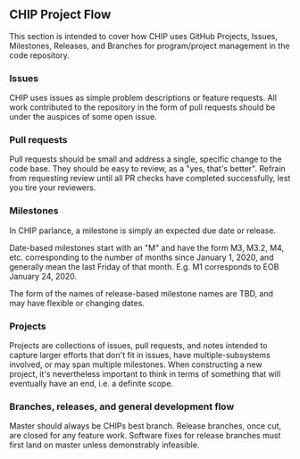 ## CHIP Project Flow

This section is intended to cover how CHIP uses GitHub Projects,
Issues, Milestones, Releases, and Branches for program/project
management in the code repository.

### Issues

CHIP uses issues as simple problem descriptions or feature requests.  All work
contributed to the repository in the form of pull requests should be under the
auspices of some open issue.

### Pull requests

Pull requests should be small and address a single, specific change to the code
base. They should be easy to review, as a "yes, that's better".  Refrain from
requesting review until all PR checks have completed successfully, lest you tire
your reviewers.

### Milestones

In CHIP parlance, a milestone is simply an expected due date or release.

Date-based milestones start with an "M" and have the form M3, M3.2, M4,
etc. corresponding to the number of months since January 1, 2020, and generally
mean the last Friday of that month.  E.g. M1 corresponds to EOB January 24,
2020.

The form of the names of release-based milestone names are TBD, and may have
flexible or changing dates.

### Projects

Projects are collections of issues, pull requests, and notes intended to capture
larger efforts that don't fit in issues, have multiple-subsystems involved, or
may span multiple milestones.  When constructing a new project, it's
nevertheless important to think in terms of something that will eventually have
an end, i.e. a definite scope.

### Branches, releases, and general development flow

Master should always be CHIPs best branch.  Release branches, once cut, are
closed for any feature work.  Software fixes for release branches must first
land on master unless demonstrably infeasible.

